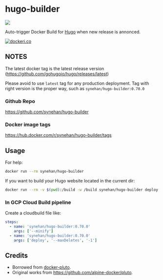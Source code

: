 # hugo-builder

![](https://github.com/synehan/hugo-builder/workflows/Docker%20Image%20CI/badge.svg)

Auto-trigger Docker Build for [Hugo](https://gohugo.io) when new release is annonced.

[![dockeri.co](https://dockeri.co/image/synehan/hugo-builder)](https://hub.docker.com/r/synehan/hugo-builder)

## NOTES

The latest docker tag is the latest release version (https://github.com/gohugoio/hugo/releases/latest)

Please avoid to use `latest` tag for any production deployment. Tag with right version is the proper way, such as `synehan/hugo-builder:0.70.0`

### Github Repo

https://github.com/synehan/hugo-builder

### Docker image tags

https://hub.docker.com/r/synehan/hugo-builder/tags

## Usage

For help:

```bash
docker run --rm synehan/hugo-builder
```

If you want to build your Hugo website located in the current dir:

```bash
docker run --rm -v $(pwd):/build -w /build synehan/hugo-builder deploy --maxDeletes -1
```

### In GCP Cloud Build pipeline

Create a cloudbuild file like:

```yaml
steps:
  - name: 'synehan/hugo-builder:0.70.0'
    args: ['--minify']
  - name: 'synehan/hugo-builder:0.70.0'
    args: ['deploy', '--maxDeletes', '-1']
```

## Credits

- Borrowed from [docker-pluto](https://github.com/renault-digital/docker-pluto).
- Original works from https://github.com/alpine-docker/pluto.

